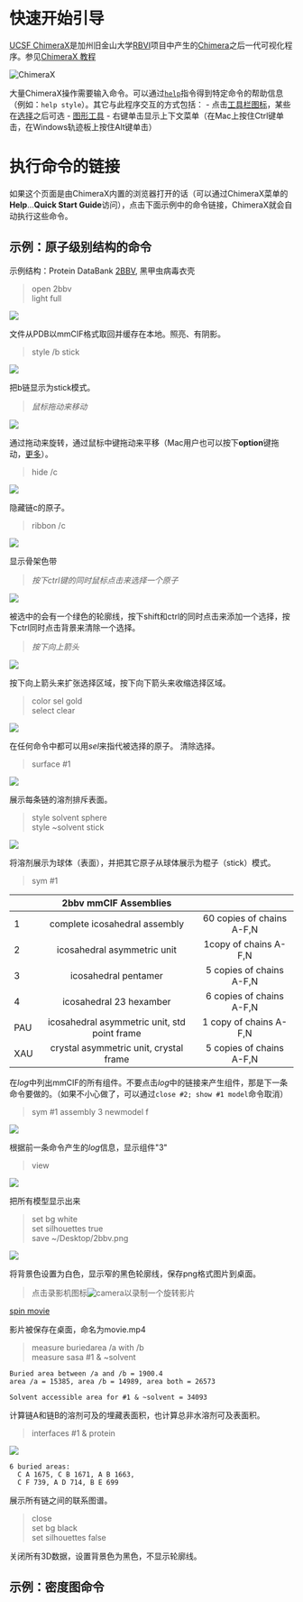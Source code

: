 # 快速开始引导

[UCSF ChimeraX](http://www.rbvi.ucsf.edu/chimerax/)是加州旧金山大学[RBVI](http://www.rbvi.ucsf.edu/)项目中产生的[Chimera](http://www.rbvi.ucsf.edu/chimera/)之后一代可视化程序。参见[ChimeraX 教程](http://www.rbvi.ucsf.edu/chimerax/tutorials.html)

![ChimeraX](https://www.cgl.ucsf.edu/chimerax/docs/quickstart/images/chimerax.png)

大量ChimeraX操作需要输入命令。可以通过[`help`](https://www.cgl.ucsf.edu/chimerax/docs/user/commands/help.html)指令得到特定命令的帮助信息（例如：`help style`）。其它与此程序交互的方式包括：
    - 点击[工具栏图标](https://www.cgl.ucsf.edu/chimerax/docs/user/tools/toolbar.html)，某些在[选择](https://www.cgl.ucsf.edu/chimerax/docs/user/selection.html)之后可选
    - [图形工具](https://www.cgl.ucsf.edu/chimerax/docs/user/index.html#tools)
    - 右键单击显示上下文菜单（在Mac上按住Ctrl键单击，在Windows轨迹板上按住Alt键单击）


# 执行命令的链接

如果这个页面是由ChimeraX内置的浏览器打开的话（可以通过ChimeraX菜单的**Help**...**Quick Start Guide**访问），点击下面示例中的命令链接，ChimeraX就会自动执行这些命令。


## 示例：原子级别结构的命令

示例结构：Protein DataBank [2BBV](http://www.rcsb.org/pdb/explore.do?structureId=2bbv), 黑甲虫病毒衣壳


> open 2bbv  
> light full

![](https://www.cgl.ucsf.edu/chimerax/docs/quickstart/images/colorchain.png)

文件从PDB以mmCIF格式取回并缓存在本地。照亮、有阴影。

> style /b stick

![](https://www.cgl.ucsf.edu/chimerax/docs/quickstart/images/stick.png)

把b链显示为stick模式。

> *鼠标拖动来移动*

![](https://www.cgl.ucsf.edu/chimerax/docs/quickstart/images/shift.png)

通过拖动来旋转，通过鼠标中键拖动来平移（Mac用户也可以按下**option**键拖动，[更多](https://www.cgl.ucsf.edu/chimerax/docs/user/commands/ui.html#mousedefaults)）。

> hide /c

![](https://www.cgl.ucsf.edu/chimerax/docs/quickstart/images/undisplay.png)

隐藏链c的原子。

> ribbon /c

![](https://www.cgl.ucsf.edu/chimerax/docs/quickstart/images/ribbon.png)

显示骨架色带

> *按下ctrl键的同时鼠标点击来选择一个原子*

![](https://www.cgl.ucsf.edu/chimerax/docs/quickstart/images/select.png)

被选中的会有一个绿色的轮廓线，按下shift和ctrl的同时点击来添加一个选择，按下ctrl同时点击背景来清除一个选择。

> *按下向上箭头*

![](https://www.cgl.ucsf.edu/chimerax/docs/quickstart/images/uparrow.png)

按下向上箭头来扩张选择区域，按下向下箭头来收缩选择区域。

> color sel gold  
> select clear

![](https://www.cgl.ucsf.edu/chimerax/docs/quickstart/images/color.png)

在任何命令中都可以用*sel*来指代被选择的原子。
清除选择。

> surface #1

![](https://www.cgl.ucsf.edu/chimerax/docs/quickstart/images/surface.png)

展示每条链的溶剂排斥表面。

> style solvent sphere  
> style ~solvent stick

![](https://www.cgl.ucsf.edu/chimerax/docs/quickstart/images/water.png)

将溶剂展示为球体（表面），并把其它原子从球体展示为棍子（stick）模式。

> sym #1

||2bbv mmCIF Assemblies||
|:--|:--:|:--:|
|1 | complete icosahedral assembly | 60 copies of chains A-F,N|
|2 | icosahedral asymmetric unit| 1copy of chains A-F,N|
|3| icosahedral pentamer | 5 copies of chains A-F,N|
|4| icosahedral 23 hexamber | 6 copies of chains A-F,N|
|PAU| icosahedral asymmetric unit, std point frame| 1 copy of chains A-F,N|
|XAU| crystal asymmetric unit, crystal frame | 5 copies of chains A-F,N|

在*log*中列出mmCIF的所有组件。不要点击*log*中的链接来产生组件，那是下一条命令要做的。（如果不小心做了，可以通过`close #2; show #1 model`命令取消）

> sym #1 assembly 3 newmodel f

![](https://www.cgl.ucsf.edu/chimerax/docs/quickstart/images/assembly3.png)

根据前一条命令产生的*log*信息，显示组件"3"

> view

![](https://www.cgl.ucsf.edu/chimerax/docs/quickstart/images/view3.png)

把所有模型显示出来

> set bg white  
> set silhouettes true  
> save ~/Desktop/2bbv.png

![](https://www.cgl.ucsf.edu/chimerax/docs/quickstart/images/view3nice.png)

将背景色设置为白色，显示窄的黑色轮廓线，保存png格式图片到桌面。

> 点击录影机图标![camera](https://www.cgl.ucsf.edu/chimerax/docs/user/tools/shortcut-icons/video.png ':size=20x20')以录制一个旋转影片

[spin movie](../media/quick_start_guide_spin.mp4 ':include')

影片被保存在桌面，命名为movie.mp4

> measure buriedarea /a with /b   
> measure sasa #1 & ~solvent

```log
Buried area between /a and /b = 1900.4
area /a = 15385, area /b = 14989, area both = 26573

Solvent accessible area for #1 & ~solvent = 34093
```

计算链A和链B的溶剂可及的埋藏表面积，也计算总非水溶剂可及表面积。

> interfaces #1 & protein

![](https://www.cgl.ucsf.edu/chimerax/docs/quickstart/images/contacts.png)

```log
6 buried areas: 
  C A 1675, C B 1671, A B 1663,
  C F 739, A D 714, B E 699
```

展示所有链之间的联系图谱。

> close  
> set bg black  
> set silhouettes false

关闭所有3D数据，设置背景色为黑色，不显示轮廓线。


## 示例：密度图命令

